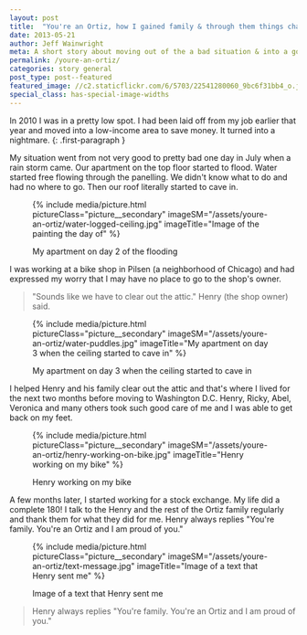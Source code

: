 ```yaml
---
layout: post
title:  "You're an Ortiz, how I gained family & through them things changed for the better"
date: 2013-05-21
author: Jeff Wainwright
meta: A short story about moving out of the a bad situation & into a good one
permalink: /youre-an-ortiz/
categories: story general
post_type: post--featured
featured_image: //c2.staticflickr.com/6/5703/22541280060_9bc6f31bb4_o.jpg
special_class: has-special-image-widths
---
```


In 2010 I was in a pretty low spot. I had been laid off from my job earlier that year and moved into a low-income area to save money. It turned into a nightmare.
{: .first-paragraph }

My situation went from not very good to pretty bad one day in July when a rain storm came. Our apartment on the top floor started to flood. Water started free flowing through the panelling. We didn't know what to do and had no where to go. Then our roof literally started to cave in.

<figure class="figure">
{% include media/picture.html pictureClass="picture__secondary" imageSM="/assets/youre-an-ortiz/water-logged-ceiling.jpg" imageTitle="Image of the painting the day of" %}
	<figcaption class="figure__caption">
		<p>My apartment on day 2 of the flooding</p>
	</figcaption>
</figure>

I was working at a bike shop in Pilsen (a neighborhood of Chicago) and had expressed my worry that I may have no place to go to the shop's owner.

> "Sounds like we have to clear out the attic." Henry (the shop owner) said.

<figure class="figure">
{% include media/picture.html pictureClass="picture__secondary" imageSM="/assets/youre-an-ortiz/water-puddles.jpg" imageTitle="My apartment on day 3 when the ceiling started to cave in" %}
	<figcaption class="figure__caption">
		<p>My apartment on day 3 when the ceiling started to cave in</p>
	</figcaption>
</figure>

I helped Henry and his family clear out the attic and that's where I lived for the next two months before moving to Washington D.C.
Henry, Ricky, Abel, Veronica and many others took such good care of me and I was able to get back on my feet.

<figure class="figure">
{% include media/picture.html pictureClass="picture__secondary" imageSM="/assets/youre-an-ortiz/henry-working-on-bike.jpg" imageTitle="Henry working on my bike" %}
	<figcaption class="figure__caption">
		<p>Henry working on my bike</p>
	</figcaption>
</figure>

A few months later, I started working for a stock exchange. My life did a complete 180!
I talk to the Henry and the rest of the Ortiz family regularly and thank them for what they did for me.
Henry always replies "You're family. You're an Ortiz and I am proud of you."

<figure class="figure">
{% include media/picture.html pictureClass="picture__secondary" imageSM="/assets/youre-an-ortiz/text-message.jpg" imageTitle="Image of a text that Henry sent me" %}
	<figcaption class="figure__caption">
		<p>Image of a text that Henry sent me</p>
	</figcaption>
</figure>

> Henry always replies "You're family. You're an Ortiz and I am proud of you."